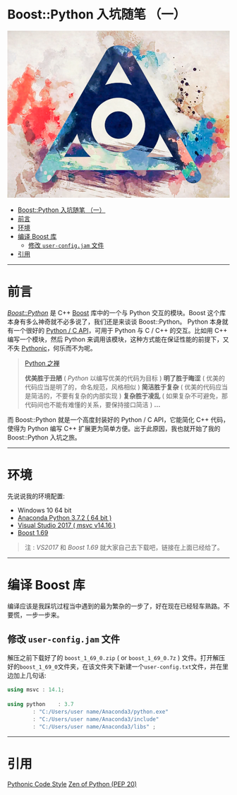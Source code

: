 # Boost::Python 入坑随笔 （一）

![](https://github.com/NagiSenbon/Boost_Python_Start/raw/master/pic/Amazarashi.jpg)

<!-- TOC -->

- [Boost::Python 入坑随笔 （一）](#boostpython-%E5%85%A5%E5%9D%91%E9%9A%8F%E7%AC%94-%E4%B8%80)
- [前言](#%E5%89%8D%E8%A8%80)
- [环境](#%E7%8E%AF%E5%A2%83)
- [编译 Boost 库](#%E7%BC%96%E8%AF%91-boost-%E5%BA%93)
	- [修改 `user-config.jam` 文件](#%E4%BF%AE%E6%94%B9-user-configjam-%E6%96%87%E4%BB%B6)
- [引用](#%E5%BC%95%E7%94%A8)

<!-- /TOC -->

---

# 前言

[_Boost::Python_](https://wiki.python.org/moin/boost.python) 是 C++ [Boost](https://www.boost.org/) 库中的一个与 Python 交互的模块。Boost 这个库本身有多么神奇就不必多说了，我们还是来谈谈 Boost::Python。
Python 本身就有一个很好的 [Python / C API](https://docs.python.org/3/c-api/intro.html)，可用于 Python 与 C / C++ 的交互。比如用 C++ 编写一个模块，然后 Python 来调用该模块，这种方式能在保证性能的前提下，又不失 [Pythonic](https://docs.python-guide.org/writing/style/)，何乐而不为呢。

> [Python 之禅](http://note.qidong.name/2018/01/the-zen-of-python/)
>
> **优美胜于丑陋** ( _Python_ 以编写优美的代码为目标 )
> **明了胜于晦涩** ( 优美的代码应当是明了的，命名规范，风格相似 )
> **简洁胜于复杂** ( 优美的代码应当是简洁的，不要有复杂的内部实现 )
> **复杂胜于凌乱** ( 如果复杂不可避免，那代码间也不能有难懂的关系，要保持接口简洁 )
> **...**

而 Boost::Python 就是一个高度封装好的 Python / C API，它能简化 C++ 代码，使得为 Python 编写 C++ 扩展更为简单方便。出于此原因，我也就开始了我的 Boost::Python 入坑之旅。

---

# 环境

先说说我的环境配置:

- Windows 10 64 bit
- [Anaconda Python 3.7.2 ( 64 bit )](https://www.anaconda.com/distribution/)
- [Visual Studio 2017 ( msvc v14.16 )](https://visualstudio.microsoft.com/vs/)
- [Boost 1.69](https://www.boost.org/users/history/version_1_69_0.html)

> 注 : _VS2017_ 和 _Boost 1.69_ 就大家自己去下载吧，链接在上面已经给了。

---

# 编译 Boost 库

编译应该是我踩坑过程当中遇到的最为繁杂的一步了，好在现在已经轻车熟路。不要慌，一步一步来。

## 修改 `user-config.jam` 文件

解压之前下载好了的 `boost_1_69_0.zip` ( or `boost_1_69_0.7z` ) 文件。打开解压好的`boost_1_69_0`文件夹，在该文件夹下新建一个`user-config.txt`文件，并在里边加上几句话:

```cpp
using msvc : 14.1;

using python	: 3.7
		: "C:/Users/user name/Anaconda3/python.exe"
		: "C:/Users/user name/Anaconda3/include"
		: "C:/Users/user name/Anaconda3/libs" ;
```


---

# 引用

[Pythonic Code Style](https://docs.python-guide.org/writing/style/)
[Zen of Python (PEP 20)](https://www.python.org/dev/peps/pep-0020/)
